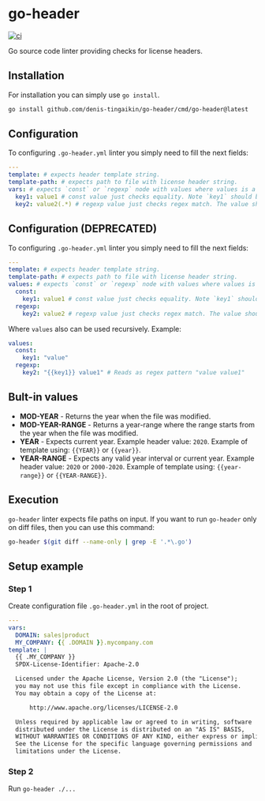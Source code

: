 # go-header
[![ci](https://github.com/denis-tingaikin/go-header/actions/workflows/ci.yml/badge.svg?branch=main)](https://github.com/denis-tingaikin/go-header/actions/workflows/ci.yml)

Go source code linter providing checks for license headers.

## Installation

For installation you can simply use `go install`.

```bash
go install github.com/denis-tingaikin/go-header/cmd/go-header@latest
```
## Configuration

To configuring `.go-header.yml` linter you simply need to fill the next fields:


```yaml
---
template: # expects header template string.
template-path: # expects path to file with license header string. 
vars: # expects `const` or `regexp` node with values where values is a map string to string.
  key1: value1 # const value just checks equality. Note `key1` should be used in template string as {{ key1 }} or {{ KEY1 }}.
  key2: value2(.*) # regexp value just checks regex match. The value should be a valid regexp pattern. Note `key2` should be used in template string as {{ key2 }} or {{ KEY2 }}.
```

## Configuration (DEPRECATED)

To configuring `.go-header.yml` linter you simply need to fill the next fields:

```yaml
---
template: # expects header template string.
template-path: # expects path to file with license header string. 
values: # expects `const` or `regexp` node with values where values is a map string to string.
  const:
    key1: value1 # const value just checks equality. Note `key1` should be used in template string as {{ key1 }} or {{ KEY1 }}.
  regexp:
    key2: value2 # regexp value just checks regex match. The value should be a valid regexp pattern. Note `key2` should be used in template string as {{ key2 }} or {{ KEY2 }}.
```

Where `values` also can be used recursively. Example:

```yaml
values:
  const:
    key1: "value" 
  regexp:
    key2: "{{key1}} value1" # Reads as regex pattern "value value1"
```

## Bult-in values

- **MOD-YEAR** - Returns the year when the file was modified.
- **MOD-YEAR-RANGE** - Returns a year-range where the range starts from the  year when the file was modified.
- **YEAR** - Expects current year. Example header value: `2020`.  Example of template using: `{{YEAR}}` or `{{year}}`.
- **YEAR-RANGE** - Expects any valid year interval or current year. Example header value: `2020` or `2000-2020`. Example of template using: `{{year-range}}` or `{{YEAR-RANGE}}`.

## Execution

`go-header` linter expects file paths on input. If you want to run `go-header` only on diff files, then you can use this command:

```bash
go-header $(git diff --name-only | grep -E '.*\.go')
```

## Setup example

### Step 1

Create configuration file  `.go-header.yml` in the root of project.

```yaml
---
vars:
  DOMAIN: sales|product
  MY_COMPANY: {{ .DOMAIN }}.mycompany.com
template: |
  {{ .MY_COMPANY }}
  SPDX-License-Identifier: Apache-2.0

  Licensed under the Apache License, Version 2.0 (the "License");
  you may not use this file except in compliance with the License.
  You may obtain a copy of the License at:

  	  http://www.apache.org/licenses/LICENSE-2.0

  Unless required by applicable law or agreed to in writing, software
  distributed under the License is distributed on an "AS IS" BASIS,
  WITHOUT WARRANTIES OR CONDITIONS OF ANY KIND, either express or implied.
  See the License for the specific language governing permissions and
  limitations under the License.
```

### Step 2 
Run `go-header ./...`
